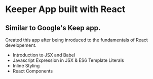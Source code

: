 # Keeper App built with React

## Similar to Google's Keep app.

Created this app after being inroduced to the fundamentals of React developement.

- Introduction to JSX and Babel
- Javascript Expression in JSX & ES6 Template Literals
- Inline Styling
- React Components